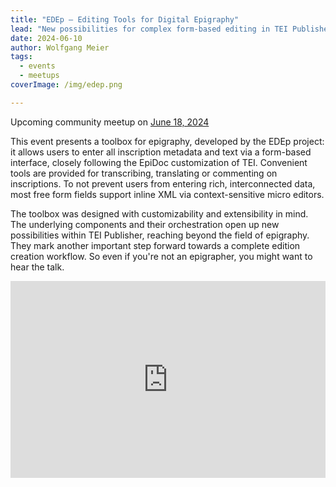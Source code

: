 ```yaml
---
title: "EDEp – Editing Tools for Digital Epigraphy"
lead: "New possibilities for complex form-based editing in TEI Publisher. Not only for epigraphers."
date: 2024-06-10
author: Wolfgang Meier
tags:
  - events
  - meetups
coverImage: /img/edep.png

---
```


Upcoming community meetup on [June 18, 2024](https://www.timeanddate.com/worldclock/fixedtime.html?msg=e-editiones+Community+Event&iso=20230718T17&p1=1425&ah=1)

This event presents a toolbox for epigraphy, developed by the EDEp project: it allows users to enter all inscription metadata and text via a form-based interface, closely following the EpiDoc customization of TEI. Convenient tools are provided for transcribing, translating or commenting on inscriptions. To not prevent users from entering rich, interconnected data, most free form fields support inline XML via context-sensitive micro editors.

The toolbox was designed with customizability and extensibility in mind. The underlying components and their orchestration open up new possibilities within TEI Publisher, reaching beyond the field of epigraphy. They mark another important step forward towards a complete edition creation workflow. So even if you're not an epigrapher, you might want to hear the talk.

<iframe width="100%" height="315" src="https://www.youtube.com/embed/Bcr0a-obD8I?si=QLF55FoOB5NuG2AR" title="YouTube video player" frameborder="0" allow="accelerometer; autoplay; clipboard-write; encrypted-media; gyroscope; picture-in-picture; web-share" referrerpolicy="strict-origin-when-cross-origin" allowfullscreen></iframe>